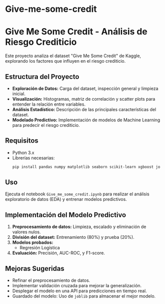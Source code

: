 # Give-me-some-credit

# Give Me Some Credit - Análisis de Riesgo Crediticio

Este proyecto analiza el dataset "Give Me Some Credit" de Kaggle, explorando los factores que influyen en el riesgo crediticio. 

## Estructura del Proyecto
- **Exploración de Datos:** Carga del dataset, inspección general y limpieza inicial.
- **Visualización:** Histogramas, matriz de correlación y scatter plots para entender la relación entre variables.
- **Análisis Estadístico:** Descripción de las principales características del dataset.
- **Modelado Predictivo:** Implementación de modelos de Machine Learning para predecir el riesgo crediticio.

## Requisitos
- Python 3.x
- Librerías necesarias:
  ```bash
  pip install pandas numpy matplotlib seaborn scikit-learn xgboost joblib
  ```

## Uso
Ejecuta el notebook `Give_me_some_credit.ipynb` para realizar el análisis exploratorio de datos (EDA) y entrenar modelos predictivos.

## Implementación del Modelo Predictivo
1. **Preprocesamiento de datos:** Limpieza, escalado y eliminación de valores nulos.
2. **División del dataset:** Entrenamiento (80%) y prueba (20%).
3. **Modelos probados:**
   - Regresión Logística
4. **Evaluación:** Precisión, AUC-ROC, y F1-score.

## Mejoras Sugeridas
- Refinar el preprocesamiento de datos.
- Implementar validación cruzada para mejorar la generalización.
- Desplegar el modelo en una API para predicciones en tiempo real.
- Guardado del modelo: Uso de `joblib` para almacenar el mejor modelo.



